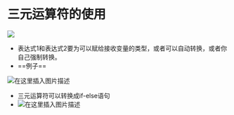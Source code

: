 ﻿# 三元运算符的使用
![
](https://img-blog.csdnimg.cn/f0c81d280d9940edad5bfe60a52c4da8.png?x-oss-process=image/watermark,type_ZHJvaWRzYW5zZmFsbGJhY2s,shadow_50,text_Q1NETiBATkpVU1RaSkM=,size_20,color_FFFFFF,t_70,g_se,x_16)

- 表达式1和表达式2要为可以赋给接收变量的类型，或者可以自动转换，或者你自己强制转换。
- ==例子==

![在这里插入图片描述](https://img-blog.csdnimg.cn/a6f2f9c0eb65494e9f3a5a52d637341f.png?x-oss-process=image/watermark,type_ZHJvaWRzYW5zZmFsbGJhY2s,shadow_50,text_Q1NETiBATkpVU1RaSkM=,size_20,color_FFFFFF,t_70,g_se,x_16)

- 三元运算符可以转换成if-else语句
- ![在这里插入图片描述](https://img-blog.csdnimg.cn/f58e482d9a0a49b48d340513d97ae34e.png?x-oss-process=image/watermark,type_ZHJvaWRzYW5zZmFsbGJhY2s,shadow_50,text_Q1NETiBATkpVU1RaSkM=,size_20,color_FFFFFF,t_70,g_se,x_16)

